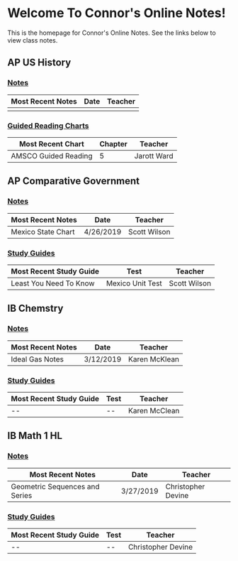 # Welcome To Connor's Online Notes!
This is the homepage for  Connor's Online Notes. See the links below to view class notes.

## AP US History
### [Notes](articles/apush/index.html#notes)

| Most Recent Notes | Date | Teacher |
|--|--|--|
| | |  |

### [Guided Reading Charts](articles/apush/index.html#Guided-Reading-Charts)
| Most Recent Chart | Chapter | Teacher |
|--|--|--|
| AMSCO Guided Reading | 5 | Jarott Ward|
## AP Comparative Government
### [Notes](articles/ap-comp-gov/index.html#notes)

| Most Recent Notes | Date | Teacher |
|--|--|--|
| Mexico State Chart | 4/26/2019 | Scott Wilson |

### [Study Guides](articles/ap-comp-gov/index.html#study-guides)
| Most Recent Study Guide | Test | Teacher |
|--|--|--|
| Least You Need To Know | Mexico Unit Test | Scott Wilson |

## IB Chemstry
### [Notes](articles/ib-chemistry/index.html#notes)
| Most Recent Notes | Date | Teacher |
|--|--|--|
| Ideal Gas Notes | 3/12/2019 | Karen McKlean |

### [Study Guides](articles/ib-chemistry/index.html#study-guides)
| Most Recent Study Guide | Test | Teacher |
|--|--|--|
| -- | -- | Karen McClean |

## IB Math 1 HL
### [Notes](articles/ib-math-hl-1/index.html#notes)
| Most Recent Notes | Date | Teacher |
|--|--|--|
| Geometric Sequences and Series | 3/27/2019 | Christopher Devine |

### [Study Guides](articles/ib-math-hl-1/index.html#study-guides)
| Most Recent Study Guide | Test | Teacher |
|--|--|--|
| -- | -- | Christopher Devine |
<!--stackedit_data:
eyJoaXN0b3J5IjpbNDM3NzM3NDkyLDEzNzcxMTM3MDksLTIxND
M5MjMyNDMsLTE4MTkwNTQ4NDMsMTQyODE1NDM1OSwxMDM2NzIw
MDQ4LDYxMzk3MDExNSw3NDIzNTkxNjYsODc3Njk4MzM4LDEwMj
cyNzM4MjksNzI2MzU1NjAwLC05NzIxODg4NDUsNjc1NjY5NzA1
LC01MDkzODk3MjcsODIyNTM2Mzg1LDI0NjU2Nzg1MSwyMDU2MD
k1NzkwLC0yMDAyMjM4NjQ4XX0=
-->